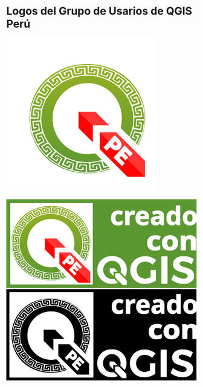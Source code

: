 # Logos del Grupo de Usarios de QGIS Perú

![](https://raw.githubusercontent.com/qgispe/material-difusion/bbabeac84d428f4b2f30f063225b13b896a91b32/qgispe-simple.svg)

![](https://raw.githubusercontent.com/qgispe/material-difusion/bbabeac84d428f4b2f30f063225b13b896a91b32/qgispe-logo-creado-con-qp_green.svg)
![](https://raw.githubusercontent.com/qgispe/material-difusion/bbabeac84d428f4b2f30f063225b13b896a91b32/qgispe-logo-creado-con-qp_black.svg)